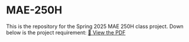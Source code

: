 # MAE-250H
This is the repository for the Spring 2025 MAE 250H class project. Down below is the project requirement:
[📄 View the PDF](docs/MAE250H_project.pdf)
